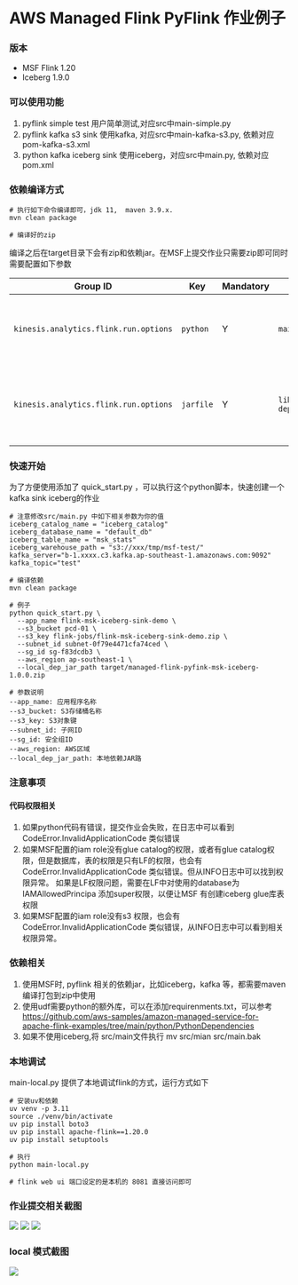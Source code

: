# AWS Managed Flink PyFlink 作业例子

### 版本
* MSF Flink 1.20
* Iceberg 1.9.0

### 可以使用功能

1. pyflink simple test 用户简单测试,对应src中main-simple.py
2. pyflink kafka s3 sink  使用kafka, 对应src中main-kafka-s3.py, 依赖对应pom-kafka-s3.xml
3. python  kafka iceberg sink  使用iceberg，对应src中main.py, 依赖对应pom.xml

### 依赖编译方式
```
# 执行如下命令编译即可，jdk 11,  maven 3.9.x. 
mvn clean package 

# 编译好的zip

```
编译之后在target目录下会有zip和依赖jar。在MSF上提交作业只需要zip即可同时需要配置如下参数

| Group ID                              | Key       | Mandatory | Value                          | Notes                                                                     |
|---------------------------------------|-----------|-----------|--------------------------------|---------------------------------------------------------------------------|
| `kinesis.analytics.flink.run.options` | `python`  | Y         | `main.py`                      | The Python script containing the main() method to start the job.          |
| `kinesis.analytics.flink.run.options` | `jarfile` | Y         | `lib/pyflink-dependencies.jar` | Location (inside the zip) of the fat-jar containing all jar dependencies. |


### 快速开始
为了方便使用添加了 quick_start.py ，可以执行这个python脚本，快速创建一个kafka sink iceberg的作业

```
# 注意修改src/main.py 中如下相关参数为你的值
iceberg_catalog_name = "iceberg_catalog"
iceberg_database_name = "default_db"
iceberg_table_name = "msk_stats"
iceberg_warehouse_path = "s3://xxx/tmp/msf-test/"
kafka_server="b-1.xxxx.c3.kafka.ap-southeast-1.amazonaws.com:9092"
kafka_topic="test"

# 编译依赖
mvn clean package 

# 例子
python quick_start.py \
  --app_name flink-msk-iceberg-sink-demo \
  --s3_bucket pcd-01 \
  --s3_key flink-jobs/flink-msk-iceberg-sink-demo.zip \
  --subnet_id subnet-0f79e4471cfa74ced \
  --sg_id sg-f83dcdb3 \
  --aws_region ap-southeast-1 \
  --local_dep_jar_path target/managed-flink-pyfink-msk-iceberg-1.0.0.zip
  
# 参数说明
--app_name: 应用程序名称
--s3_bucket: S3存储桶名称  
--s3_key: S3对象键
--subnet_id: 子网ID
--sg_id: 安全组ID
--aws_region: AWS区域
--local_dep_jar_path: 本地依赖JAR路
```

### 注意事项
#### 代码权限相关
1. 如果python代码有错误，提交作业会失败，在日志中可以看到 CodeError.InvalidApplicationCode 类似错误
2. 如果MSF配置的iam role没有glue catalog的权限，或者有glue catalog权限，但是数据库，表的权限是只有LF的权限，也会有CodeError.InvalidApplicationCode 类似错误。但从INFO日志中可以找到权限异常。 如果是LF权限问题，需要在LF中对使用的database为IAMAllowedPrincipa 添加super权限，以便让MSF 有创建iceberg glue库表权限
3. 如果MSF配置的iam role没有s3 权限，也会有 CodeError.InvalidApplicationCode 类似错误，从INFO日志中可以看到相关权限异常。

### 依赖相关
1. 使用MSF时, pyflink 相关的依赖jar，比如iceberg，kafka 等，都需要maven 编译打包到zip中使用
2. 使用udf需要python的额外库，可以在添加requirenments.txt，可以参考 https://github.com/aws-samples/amazon-managed-service-for-apache-flink-examples/tree/main/python/PythonDependencies
3. 如果不使用iceberg,将 src/main文件执行 mv src/mian src/main.bak 

### 本地调试
main-local.py 提供了本地调试flink的方式，运行方式如下
```
# 安装uv和依赖
uv venv -p 3.11
source ./venv/bin/activate
uv pip install boto3
uv pip install apache-flink==1.20.0
uv pip install setuptools

# 执行
python main-local.py

# flink web ui 端口设定的是本机的 8081 直接访问即可

```

### 作业提交相关截图
![](https://pcmyp.oss-cn-beijing.aliyuncs.com/markdown/202510220029587.png)
![](https://pcmyp.oss-cn-beijing.aliyuncs.com/markdown/202510220030317.png)
![](https://pcmyp.oss-cn-beijing.aliyuncs.com/markdown/202510220031134.png)

### local 模式截图
![](https://pcmyp.oss-cn-beijing.aliyuncs.com/markdown/202510220122940.png)